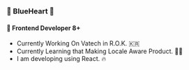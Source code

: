 ### 👋 BlueHeart 👋
#### 🔭  Frontend Developer 8+ 
- Currently Working On Vatech in R.O.K.  🇰🇷 
- Currently Learning that Making Locale Aware Product.  🏴‍☠️ 
- I am developing using React. 🔥
<!--
**blueheart0/blueheart0** is a ✨ _special_ ✨ repository because its `README.md` (this file) appears on your GitHub profile.

Here are some ideas to get you started:

- 🔭 I’m currently working on ...
- 🌱 I’m currently learning ...
- 👯 I’m looking to collaborate on ...
- 🤔 I’m looking for help with ...
- 💬 Ask me about ...
- 📫 How to reach me: ...
- 😄 Pronouns: ...
- ⚡ Fun fact: ...
-->
